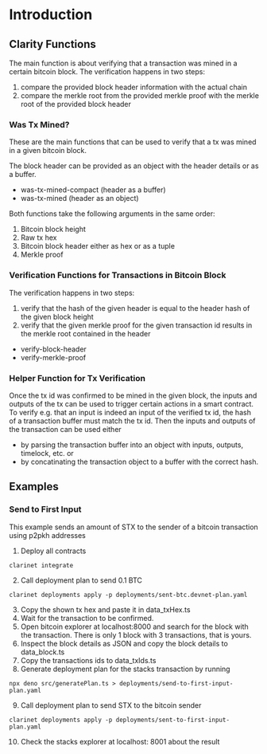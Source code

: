# Introduction

## Clarity Functions

The main function is about verifying that a transaction was mined in a certain bitcoin block. The verification happens in two steps:
1. compare the provided block header information with the actual chain
2. compare the merkle root from the provided merkle proof with the merkle root of the provided block header

### Was Tx Mined?
These are the main functions that can be used to verify that a tx was mined in a given bitcoin block.

The block header can be provided as an object with the header details or as a buffer.

* was-tx-mined-compact (header as a buffer)
* was-tx-mined (header as an object)

Both functions take the following arguments in the same order:
1. Bitcoin block height
2. Raw tx hex
3. Bitcoin block header either as hex or as a tuple
4. Merkle proof

### Verification Functions for Transactions in Bitcoin Block

The verification happens in two steps:
1. verify that the hash of the given header is equal to the header hash of the given block height
2. verify that the given merkle proof for the given transaction id results in the merkle root contained in the header
   
* verify-block-header
* verify-merkle-proof

### Helper Function for Tx Verification
Once the tx id was confirmed to be mined in the given block, the inputs and outputs of the tx can be used to trigger certain actions in a smart contract. To verify e.g. that an input is indeed an input of the verified tx id, the hash of a transaction buffer must match the tx id. Then the inputs and outputs of the transaction can be used either 
* by parsing the transaction buffer into an object with inputs, outputs, timelock, etc. or
* by concatinating the transaction object to a buffer with the correct hash.

## Examples

### Send to First Input
This example sends an amount of STX to the sender of a bitcoin transaction using p2pkh addresses

1. Deploy all contracts  
```
clarinet integrate
```
2. Call deployment plan to send 0.1 BTC
```
clarinet deployments apply -p deployments/sent-btc.devnet-plan.yaml
```
3. Copy the shown tx hex and paste it in data_txHex.ts
4. Wait for the transaction to be confirmed.
5. Open bitcoin explorer at localhost:8000 and search for the block with the transaction. There is only 1 block with 3 transactions, that is yours.
6. Inspect the block details as JSON and copy the block details to data_block.ts
7. Copy the transactions ids to data_txIds.ts
8. Generate deployment plan for the stacks transaction by running 
```
npx deno src/generatePlan.ts > deployments/send-to-first-input-plan.yaml
``` 
9. Call deployment plan to send STX to the bitcoin sender
```
clarinet deployments apply -p deployments/sent-to-first-input-plan.yaml
```
10. Check the stacks explorer at localhost: 8001 about the result